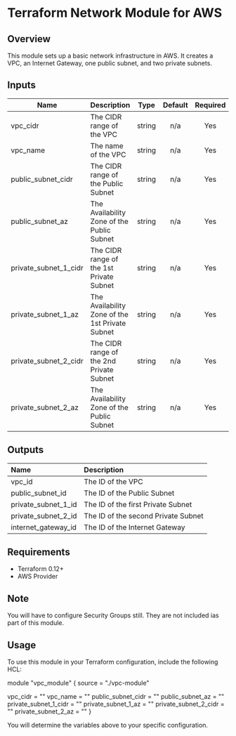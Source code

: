 # Terraform Network Module for AWS

## Overview
This module sets up a basic network infrastructure in AWS. It creates a VPC, an Internet Gateway, one public subnet, and two private subnets.

## Inputs

| Name                  | Description                                     | Type   | Default | Required | 
|-----------------------|-------------------------------------------------|--------|:-------:|:--------:|
| vpc_cidr              | The CIDR range of the VPC                       | string | n/a     | Yes      |
| vpc_name              | The name of the VPC                             | string | n/a     | Yes      |
| public_subnet_cidr    | The CIDR range of the Public Subnet             | string | n/a     | Yes      |
| public_subnet_az      | The Availability Zone of the Public Subnet      | string | n/a     | Yes      |
| private_subnet_1_cidr | The CIDR range of the 1st Private Subnet        | string | n/a     | Yes      |
| private_subnet_1_az   | The Availability Zone of the 1st Private Subnet | string | n/a     | Yes      |
| private_subnet_2_cidr | The CIDR range of the 2nd Private Subnet        | string | n/a     | Yes      |
| private_subnet_2_az   | The Availability Zone of the Public Subnet      | string | n/a     | Yes      |

## Outputs

| Name                | Description                         |
|:--------------------|:------------------------------------|
| vpc_id              | The ID of the VPC                   |
| public_subnet_id    | The ID of the Public Subnet         |
| private_subnet_1_id | The ID of the first Private Subnet  |
| private_subnet_2_id | The ID of the second Private Subnet |
| internet_gateway_id | The ID of the Internet Gateway      |

## Requirements
- Terraform 0.12+
- AWS Provider

## Note

You will have to configure Security Groups still. They are not included ias part of this module.

## Usage
To use this module in your Terraform configuration, include the following HCL:

module "vpc_module" {
  source = "./vpc-module"

  vpc_cidr              = ""
  vpc_name              = ""
  public_subnet_cidr    = ""
  public_subnet_az      = ""
  private_subnet_1_cidr = ""
  private_subnet_1_az   = ""
  private_subnet_2_cidr = ""
  private_subnet_2_az   = ""
}

You will determine the variables above to your specific configuration.

